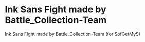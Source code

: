 # Ink Sans Fight made by Battle_Collection-Team
 Ink Sans Fight made by Battle_Collection-Team (for SofGetMyS)
